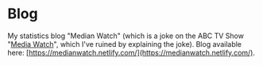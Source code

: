 # Blog

My statistics blog "Median Watch" (which is a joke on the ABC TV Show "[Media Watch](https://www.abc.net.au/mediawatch)", which I've ruined by explaining the joke). Blog available here: [https://medianwatch.netlify.com/](https://medianwatch.netlify.com/). 